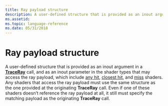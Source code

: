```yaml
---
title: Ray payload structure 
description: A user-defined structure that is provided as an inout argument in a TraceRay call, and as an inout parameter in the shader types that may access the ray payload.
ms.assetid: 
ms.topic: language-reference
ms.date: 05/31/2018
---
```


# Ray payload structure 

A user-defined structure that is provided as an inout argument in a [**TraceRay**](traceray-function.md) call, and as an inout parameter in the shader types that may access the ray payload, which include [any hit](any-hit-shader.md), [closest hit](closest-hit-shader.md), and [miss](miss-shader.md) shaders. Any shaders that access the ray payload must use the same structure as the one provided at the originating **TraceRay** call.  Even if one of these shaders doesn’t reference the ray payload at all, it still must specify the matching payload as the originating **TraceRay** call.

